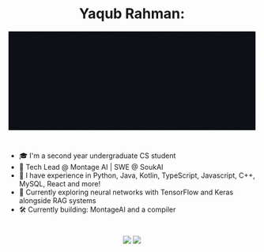 <h1 align="center"> <strong>Yaqub Rahman:</strong> </h1> 
<div align="center"> 
  <img src="https://github.com/YaqubRahman/YaqubRahman/blob/main/GithubYaqub3.gif" alt="Hello, I am Yaqub Rahman"> 
</div>

# 
 - 🎓 I'm a second year undergraduate CS student
 - 🧰 Tech Lead @ Montage AI | SWE @ SoukAI
 - 📜 I have experience in Python, Java, Kotlin, TypeScript, Javascript, C++, MySQL, React and more! 
 - 🧬 Currently exploring neural networks with TensorFlow and Keras alongside RAG systems
 - 🛠️ Currently building: MontageAI and a compiler
#

<div align="center">
  <img src="https://github-readme-stats.vercel.app/api/top-langs/?username=YaqubRahman&layout=compact&theme=tokyonight" />
  <img src="https://github-profile-summary-cards.vercel.app/api/cards/repos-per-language?username=YaqubRahman&theme=tokyonight" width="280" />
</div>

